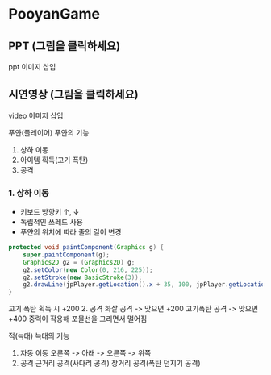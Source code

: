 # PooyanGame

## PPT (그림을 클릭하세요)
ppt 이미지 삽입
## 시연영상 (그림을 클릭하세요)
video 이미지 삽입

푸얀(플레이어)
푸얀의 기능
1. 상하 이동
2. 아이템 획득(고기 폭탄)
3. 공격
### 1. 상하 이동
* 키보드 방향키 ↑, ↓
* 독립적인 쓰레드 사용
* 푸얀의 위치에 따라 줄의 길이 변경

``` JAVA
protected void paintComponent(Graphics g) {
	super.paintComponent(g);
	Graphics2D g2 = (Graphics2D) g;
	g2.setColor(new Color(0, 216, 225));
	g2.setStroke(new BasicStroke(3));
	g2.drawLine(jpPlayer.getLocation().x + 35, 100, jpPlayer.getLocation().x + 35, jpPlayer.getLocation().y);
}
```

고기 폭탄 획득 시 +200
2. 공격
화살 공격 -> 맞으면 +200
고기폭탄 공격 -> 맞으면 +400
중력이 작용해 포물선을 그리면서 떨어짐

적(늑대)
늑대의 기능
1. 자동 이동
오른쪽 -> 아래 -> 오른쪽 -> 위쪽
2. 공격
근거리 공격(사다리 공격)
장거리 공격(폭탄 던지기 공격)
